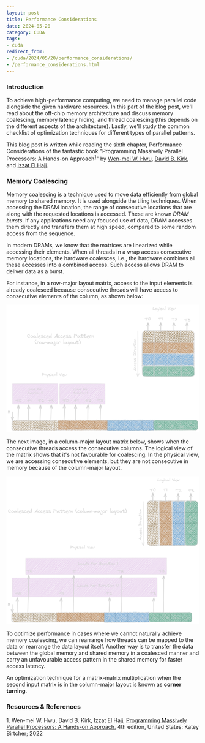 ```yaml
---
layout: post
title: Performance Considerations
date: 2024-05-20
category: CUDA
tags:
- cuda
redirect_from:
- /cuda/2024/05/20/performance_considerations/
- /performance_considerations.html
---
```


### **Introduction**
To achieve high-performance computing, we need to
manage parallel code alongside the given hardware
resources. In this part of the blog post, we'll
read about the off-chip memory architecture and
discuss memory coalescing, memory latency hiding,
and thread coalescing (this depends on the different
aspects of the architecture). Lastly, we'll study
the common checklist of optimization techniques
for different types of parallel patterns.

This blog post is written while reading the
sixth chapter, Performance Considerations of
the fantastic book "Programming Massively
Parallel Processors: A Hands-on Approach<sup>[1](#link1)</sup>"
by [Wen-mei W. Hwu](https://scholar.google.com/citations?user=ohjQPx8AAAAJ&hl=en),
[David B. Kirk](https://scholar.google.com/citations?user=fMbArPwAAAAJ&hl=en),
and [Izzat El Hajj](https://scholar.google.com/citations?user=_VVw504AAAAJ&hl=en).

### **Memory Coalescing**
Memory coalescing is a technique used to
move data efficiently from global memory
to shared memory. It is used alongside the
tiling techniques. When accessing the DRAM
location, the range of consecutive locations
that are along with the requested locations
is accessed. These are known *DRAM bursts*.
If any applications need any focused use of
data, DRAM accesses them directly and transfers
them at high speed, compared to some random
access from the sequence.

In modern DRAMs, we know that the matrices
are linearized while accessing their elements.
When all threads in a wrap access consecutive
memory locations, the hardware coalesces, i.e.,
the hardware combines all these accesses into a
combined access. Such access allows DRAM to deliver
data as a burst.

For instance, in a row-major layout matrix,
access to the input elements is already
coalesced because consecutive threads will
have access to consecutive elements of the column,
as shown below:

<img alt="Coalesced Access" src="/assets/CUDA/coalesced_mem.png" class="center" >

The next image, in a column-major layout matrix below,
shows when the consecutive threads access the consecutive
columns. The logical view of the matrix shows that
it's not favourable for coalescing. In the physical view,
we are accessing consecutive elements, but they are
not consecutive in memory because of the column-major layout.

<img alt="Uncoalesced Access" src="/assets/CUDA/uncoalesced_mem.png" class="center" >

To optimize performance in cases where we cannot
naturally achieve memory coalescing, we can
rearrange how threads can be mapped to the data or
rearrange the data layout itself. Another way is
to transfer the data between the global memory and
shared memory in a coalesced manner and carry an
unfavourable access pattern in the shared memory for faster access latency.

An optimization technique for a matrix-matrix
multiplication when the second input matrix
is in the column-major layout is known as **corner turning**.

### **Resources & References**
<a id="link1">1</a>. Wen-mei W. Hwu, David B. Kirk, Izzat El Hajj, [Programming Massively Parallel Processors: A Hands-on Approach](https://www.amazon.in/Programming-Massively-Parallel-Processors-Hands/dp/0323912311), 4th edition, United States: Katey Birtcher; 2022
